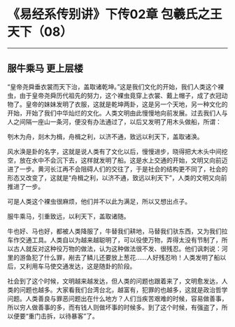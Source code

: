 # 《易经系传别讲》下传02章 包羲氏之王天下（08）

------

## 服牛乘马 更上层楼

“皇帝尧舜垂衣裳而天下治，盖取诸乾坤。”这是我们文化的开始，我们人类这个裸虫，由于皇帝尧舜历代祖先的努力，这个裸虫竟穿上衣裳、戴上帽子，成了衣冠动物了。皇帝的妹妹发明了衣服，这就是乾坤两卦，这是另一个天地，另一种文化的开始，开始了我们中华灿烂的文化。人类文明由此慢慢地向前发展。过去我们人与人之间隔一座山一条河，便没有办法通过了，以后又发明了用木头做船，所谓：

刳木为舟，剡木为楫，舟楫之利，以济不通，致远以利天下，盖取诸涣。

风水涣是卦的名字，这就是说人类有了文化以后，慢慢进步，晓得把大木头中间挖空，放在水中不会沉下去，这样就发明了船。这是水上交通的开始，文明又向前迈进了一步。黄河长江再不会阻碍人们的交往了，于是社会的结构更不同了，社会的形态又改变了，这就是“舟楫之利，以济不通，致远以利天下”，人类的文明又向前推进了一步。

可是人类这个裸虫很麻烦，他们并不以此为满足，所以又想出点子。

服牛乘马，引重致远，以利天下，盖取诸随。

牛也好、马也好，都被人类降服了，牛替我们耕地，马替我们驮东西，又为我们拉车作交通工具。人类自以为越来越聪明了，可以役使万物，弄得太没有节制了，所以古人就反对这种役万物的做法，认为这种做法很不发、很残忍。他们讽刺说：河里的游鱼犯了什么罪，剐去了鳞儿还要放上葱花……人好残忍哟！人类发明了船以后，又利用车马使交通发达，这是随卦的阶段。

社会到了这个时候，文明越来越发达，但人类的问题也跟着来了，文明愈发达，人类的问题也越多。大家看我们台湾台北，越富有，犯罪的也越多，这就是政治哲学问题。人类善良与罪恶问题出在什么地方？人们当疾苦艰难的时候，容易做善事，所以穷人做善事的多，而有钱人则做坏事的时候多。到了这个时候，有强盗了，所以便要“重门击拆，以待暴客”了。